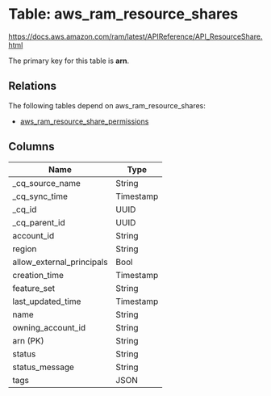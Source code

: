 # Table: aws_ram_resource_shares

https://docs.aws.amazon.com/ram/latest/APIReference/API_ResourceShare.html

The primary key for this table is **arn**.

## Relations

The following tables depend on aws_ram_resource_shares:
  - [aws_ram_resource_share_permissions](aws_ram_resource_share_permissions.md)

## Columns

| Name          | Type          |
| ------------- | ------------- |
|_cq_source_name|String|
|_cq_sync_time|Timestamp|
|_cq_id|UUID|
|_cq_parent_id|UUID|
|account_id|String|
|region|String|
|allow_external_principals|Bool|
|creation_time|Timestamp|
|feature_set|String|
|last_updated_time|Timestamp|
|name|String|
|owning_account_id|String|
|arn (PK)|String|
|status|String|
|status_message|String|
|tags|JSON|